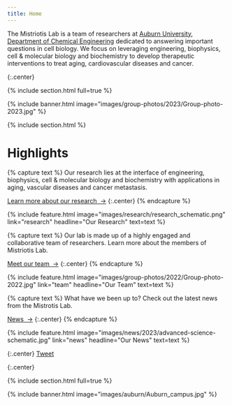 ```yaml
---
title: Home
---
```


The Mistriotis Lab is a team of researchers at [Auburn University](https://www.auburn.edu/), [Department of Chemical Engineering](https://www.eng.auburn.edu/chen/#gsc.tab=0) dedicated to answering important questions in cell biology. We focus on leveraging engineering, biophysics, cell & molecular biology and biochemistry to develop therapeutic interventions to treat aging, cardiovascular diseases and cancer.

{:.center}

{% include section.html full=true %}

{% include banner.html image="images/group-photos/2023/Group-photo-2023.jpg" %}

{% include section.html %}

# Highlights

{% capture text %}
Our research lies at the interface of engineering, biophysics, cell & molecular biology and biochemistry with applications in aging, vascular diseases and cancer metastasis.

[Learn more about our research &nbsp;→](research)
{:.center}
{% endcapture %}

{%
  include feature.html
  image="images/research/research_schematic.png"
  link="research"
  headline="Our Research"
  text=text
%}

{% capture text %}
Our lab is made up of a highly engaged and collaborative team of researchers. Learn more about the members of Mistriotis Lab.

[Meet our team &nbsp;→](team)
{:.center}
{% endcapture %}

{%
  include feature.html
  image="images/group-photos/2022/Group-photo-2022.jpg"
  link="team"
  headline="Our Team"
  text=text
%}

{% capture text %}
What have we been up to? Check out the latest news from the Mistrotis Lab.

[News &nbsp;→](news)
{:.center}
{% endcapture %}

{%
  include feature.html
  image="images/news/2023/advanced-science-schematic.jpg"
  link="news"
  headline="Our News"
  text=text
%}

{:.center}
<a href="https://twitter.com/share?ref_src=twsrc%5Etfw" class="twitter-share-button" data-show-count="false">Tweet</a><script async src="https://platform.twitter.com/widgets.js" charset="utf-8"></script>

{:.center}

{% include section.html full=true %}

{% include banner.html image="images/auburn/Auburn_campus.jpg" %}

